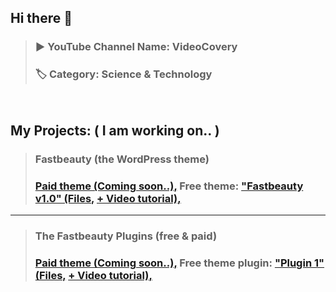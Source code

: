 ## Hi there 👋 
> ### ▶️ YouTube Channel Name: VideoCovery   
> ### 🏷️ Category: Science & Technology 
<pre>

</pre>
## My Projects: ( I am working on.. )
> ### Fastbeauty (the WordPress theme)
> ### [Paid theme (Coming soon..),](https://youtube.com/@VideoCovery) Free theme: ["Fastbeauty v1.0" (Files,](https://github.com/VideoCovery/fastbeauty_free-theme__fastbeauty-v1.0) [+ Video tutorial),](https://youtube.com/@VideoCovery)
---
> ### The Fastbeauty Plugins (free & paid)
> ### [Paid theme (Coming soon..),](https://youtube.com/@VideoCovery) Free theme plugin: ["Plugin 1" (Files,](https://github.com/VideoCovery/fastbeauty_free-plugin__plugin1) [+ Video tutorial),](https://youtube.com/@VideoCovery)

<!--
**VideoCovery/videocovery** is a ✨ _special_ ✨ repository because its `README.md` (this file) appears on your GitHub profile.

Here are some ideas to get you started:

- 🔭 I’m currently working on ...
- 🌱 I’m currently learning ...
- 👯 I’m looking to collaborate on ...
- 🤔 I’m looking for help with ...
- 💬 Ask me about ...
- 📫 How to reach me: ...
- 😄 Pronouns: ...
- ⚡ Fun fact: ...
-->
